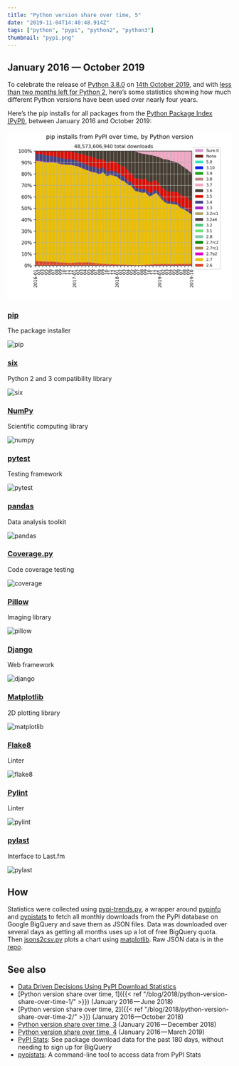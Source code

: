 ```yaml
---
title: "Python version share over time, 5"
date: "2019-11-04T14:40:48.914Z"
tags: ["python", "pypi", "python2", "python3"]
thumbnail: "pypi.png"
---
```


## January 2016 — October 2019

To celebrate the release of
[Python 3.8.0](https://discuss.python.org/t/python-3-8-0-is-now-available/2478?u=hugovk)
on [14th October 2019](https://peps.python.org/pep-0569/), and with
[less than two months left for Python 2](https://python2woop.pw/), here’s some
statistics showing how much different Python versions have been used over nearly four
years.

Here’s the pip installs for all packages from the
[Python Package Index (PyPI)](https://pypi.org/), between January 2016 and October 2019:

![pypi](pypi.png)

### [pip](https://github.com/pypa/pip)

The package installer

![pip](https://user-images.githubusercontent.com/1324225/68128596-ab54ab80-ff20-11e9-96fa-867b403efc89.png)

### [six](https://github.com/benjaminp/six)

Python 2 and 3 compatibility library

![six](https://user-images.githubusercontent.com/1324225/68128614-b60f4080-ff20-11e9-92e3-892f29ecceea.png)

### [NumPy](https://github.com/numpy/numpy)

Scientific computing library

![numpy](https://user-images.githubusercontent.com/1324225/68128663-d0491e80-ff20-11e9-9442-0546e1a9843c.png)

### [pytest](https://github.com/pytest-dev/pytest)

Testing framework

![pytest](https://user-images.githubusercontent.com/1324225/68128691-e0f99480-ff20-11e9-9bd8-87e12318d149.png)

### [pandas](https://github.com/pandas-dev/pandas)

Data analysis toolkit

![pandas](https://user-images.githubusercontent.com/1324225/68142151-9cc5be80-ff37-11e9-93d9-72edd2e35e6b.png)

### [Coverage.py](https://github.com/nedbat/coveragepy)

Code coverage testing

![coverage](https://user-images.githubusercontent.com/1324225/68128715-ea82fc80-ff20-11e9-80a9-515c4b5265c2.png)

### [Pillow](https://github.com/python-pillow/Pillow)

Imaging library

![pillow](https://user-images.githubusercontent.com/1324225/68128908-49e10c80-ff21-11e9-977e-f25dfa13b2d4.png)

### [Django](https://github.com/python-pillow/Pillow)

Web framework

![django](https://user-images.githubusercontent.com/1324225/68128927-52394780-ff21-11e9-80d6-1dadf2525ebc.png)

### [Matplotlib](https://github.com/matplotlib/matplotlib)

2D plotting library

![matplotlib](https://user-images.githubusercontent.com/1324225/68128947-5b2a1900-ff21-11e9-9386-d366a030fe7c.png)

### [Flake8](https://gitlab.com/pycqa/flake8)

Linter

![flake8](https://user-images.githubusercontent.com/1324225/68128961-62e9bd80-ff21-11e9-8a45-001c7ae06c1d.png)

### [Pylint](https://github.com/PyCQA/pylint/)

Linter

![pylint](https://user-images.githubusercontent.com/1324225/68128981-6bda8f00-ff21-11e9-9a97-903892a47823.png)

### [pylast](https://github.com/pylast/pylast)

Interface to Last.fm

![pylast](https://user-images.githubusercontent.com/1324225/68128999-77c65100-ff21-11e9-9ac0-7f9c6071b07a.png)

## How

Statistics were collected using
[pypi-trends.py](https://github.com/hugovk/pypi-tools/blob/master/pypi-trends.py), a
wrapper around [pypinfo](https://github.com/ofek/pypinfo) and
[pypistats](https://github.com/hugovk/pypistats) to fetch all monthly downloads from the
PyPI database on Google BigQuery and save them as JSON files. Data was downloaded over
several days as getting all months uses up a lot of free BigQuery quota. Then
[jsons2csv.py](https://github.com/hugovk/pypi-tools/blob/master/jsons2csv.py) plots a
chart using [matplotlib](https://github.com/matplotlib/matplotlib). Raw JSON data is in
the [repo](https://github.com/hugovk/pypi-tools/tree/master/data).

## See also

- [Data Driven Decisions Using PyPI Download Statistics](https://langui.sh/2016/12/09/data-driven-decisions/)
- [Python version share over time,
  1]({{< ref "/blog/2018/python-version-share-over-time-1/" >}}) (January
  2016 — June 2018)
- [Python version share over time,
  2]({{< ref "/blog/2018/python-version-share-over-time-2/" >}}) (January
  2016 — October 2018)
- [Python version share over time, 3](../../2019/python-version-share-over-time-3/)
  (January 2016 — December 2018)
- [Python version share over time, 4](../../2019/python-version-share-over-time-4/)
  (January 2016 — March 2019)
- [PyPI Stats](https://pypistats.org/): See package download data for the past 180 days,
  without needing to sign up for BigQuery
- [pypistats](https://github.com/hugovk/pypistats): A command-line tool to access data
  from PyPI Stats
